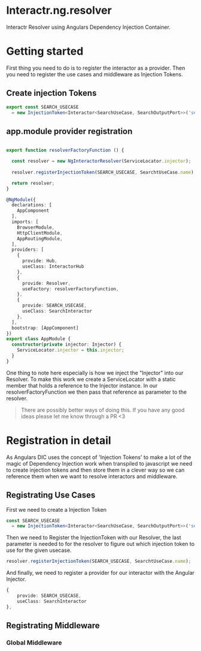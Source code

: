 # Interactr.ng.resolver

Interactr Resolver using Angulars Dependency Injection Container.

# Getting started
First thing you need to do is to register the interactor as a provider. 
Then you need to register the use cases and middleware as Injection Tokens.

## Create injection Tokens
```Typescript
export const SEARCH_USECASE
  = new InjectionToken<Interactor<SearchUseCase, SearchOutputPort>>('search');
```

## app.module provider registration
```Typescript

export function resolverFactoryFunction () {

  const resolver = new NgInteractorResolver(ServiceLocator.injector);
  
  resolver.registerInjectionToken(SEARCH_USECASE, SearchtUseCase.name);

  return resolver;
}

@NgModule({
  declarations: [
    AppComponent
  ],
  imports: [
    BrowserModule,
    HttpClientModule,
    AppRoutingModule,
  ],
  providers: [
    {
      provide: Hub,
      useClass: InteractorHub
    },
    {
      provide: Resolver,
      useFactory: resolverFactoryFunction,
    },
    {
      provide: SEARCH_USECASE,
      useClass: SearchInteractor
    },
  ],
  bootstrap: [AppComponent]
})
export class AppModule {
  constructor(private injector: Injector) {
    ServiceLocator.injector = this.injector;
  }
}
```
One thing to note here especially is how we inject the "Injector" into our Resolver.
To make this work we create a ServiceLocator with a static member that holds a reference to the Injector instance.
In our resolverFactoryFunction we then pass that reference as parameter to the resolver.

> There are possibly better ways of doing this. If you have any good ideas please let me know through a PR <3


# Registration in detail
As Angulars DIC uses the concept of 'Injection Tokens' to make a lot of the magic of Dependency Injection work when transpiled to javascript we need to create injection tokens
and then store them in a clever way so we can reference them when we want to resolve interactors and middleware.


## Registrating Use Cases
First we need to create a Injection Token
```Typescript
const SEARCH_USECASE
  = new InjectionToken<Interactor<SearchUseCase, SearchOutputPort>>('search');
```
Then we need to Register the InjectionToken with our Resolver, the last parameter is needed to for the resolver to figure out which injection token to use for the given usecase.
```Typescript
resolver.registerInjectionToken(SEARCH_USECASE, SearchtUseCase.name);
```

And finally, we need to register a provider for our interactor with the Angular Injector.
```Typescript
{
    provide: SEARCH_USECASE,
    useClass: SearchInteractor
},
```

## Registrating Middleware

### Global Middleware